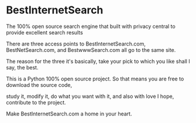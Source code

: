 # BestInternetSearch
The 100% open source search engine that built with privacy central to provide excellent search results

There are three access points to BestInternetSearch.com, BestNetSearch.com, and BestwwwSearch.com all go to the same site.

The reason for the three it's basically, take your pick to which you like shall I say, the best.

This is a Python 100% open source project.  So that means you are free to download the source code,

study it, modify it, do what you want with it, and also with love I hope, contribute to the project.

Make BestInternetSearch.com a home in your heart.


